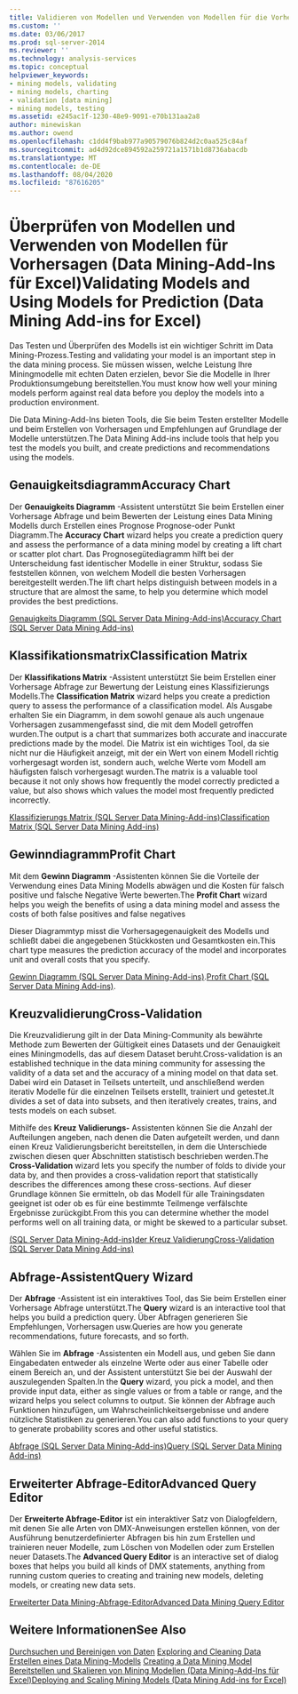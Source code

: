```yaml
---
title: Validieren von Modellen und Verwenden von Modellen für die Vorhersage (Data Mining-Add-Ins für Excel) | Microsoft-Dokumentation
ms.custom: ''
ms.date: 03/06/2017
ms.prod: sql-server-2014
ms.reviewer: ''
ms.technology: analysis-services
ms.topic: conceptual
helpviewer_keywords:
- mining models, validating
- mining models, charting
- validation [data mining]
- mining models, testing
ms.assetid: e245ac1f-1230-48e9-9091-e70b131aa2a8
author: minewiskan
ms.author: owend
ms.openlocfilehash: c1dd4f9bab977a90579076b824d2c0aa525c84af
ms.sourcegitcommit: ad4d92dce894592a259721a1571b1d8736abacdb
ms.translationtype: MT
ms.contentlocale: de-DE
ms.lasthandoff: 08/04/2020
ms.locfileid: "87616205"
---
```

# <a name="validating-models-and-using-models-for-prediction-data-mining-add-ins-for-excel"></a><span data-ttu-id="434ea-102">Überprüfen von Modellen und Verwenden von Modellen für Vorhersagen (Data Mining-Add-Ins für Excel)</span><span class="sxs-lookup"><span data-stu-id="434ea-102">Validating Models and Using Models for Prediction (Data Mining Add-ins for Excel)</span></span>
  <span data-ttu-id="434ea-103">Das Testen und Überprüfen des Modells ist ein wichtiger Schritt im Data Mining-Prozess.</span><span class="sxs-lookup"><span data-stu-id="434ea-103">Testing and validating your model is an important step in the data mining process.</span></span> <span data-ttu-id="434ea-104">Sie müssen wissen, welche Leistung Ihre Miningmodelle mit echten Daten erzielen, bevor Sie die Modelle in Ihrer Produktionsumgebung bereitstellen.</span><span class="sxs-lookup"><span data-stu-id="434ea-104">You must know how well your mining models perform against real data before you deploy the models into a production environment.</span></span>  
  
 <span data-ttu-id="434ea-105">Die Data Mining-Add-Ins bieten Tools, die Sie beim Testen erstellter Modelle und beim Erstellen von Vorhersagen und Empfehlungen auf Grundlage der Modelle unterstützen.</span><span class="sxs-lookup"><span data-stu-id="434ea-105">The Data Mining Add-ins include tools that help you test the models you built, and create predictions and recommendations using the models.</span></span>  
  
## <a name="accuracy-chart"></a><span data-ttu-id="434ea-106">Genauigkeitsdiagramm</span><span class="sxs-lookup"><span data-stu-id="434ea-106">Accuracy Chart</span></span>  
 <span data-ttu-id="434ea-107">Der **Genauigkeits Diagramm** -Assistent unterstützt Sie beim Erstellen einer Vorhersage Abfrage und beim Bewerten der Leistung eines Data Mining Modells durch Erstellen eines Prognose Prognose-oder Punkt Diagramm.</span><span class="sxs-lookup"><span data-stu-id="434ea-107">The **Accuracy Chart** wizard helps you create a prediction query and assess the performance of a data mining model by creating a lift chart or scatter plot chart.</span></span> <span data-ttu-id="434ea-108">Das Prognosegütediagramm hilft bei der Unterscheidung fast identischer Modelle in einer Struktur, sodass Sie feststellen können, von welchem Modell die besten Vorhersagen bereitgestellt werden.</span><span class="sxs-lookup"><span data-stu-id="434ea-108">The lift chart helps distinguish between models in a structure that are almost the same, to help you determine which model provides the best predictions.</span></span>  
  
 [<span data-ttu-id="434ea-109">Genauigkeits Diagramm &#40;SQL Server Data Mining-Add-ins&#41;</span><span class="sxs-lookup"><span data-stu-id="434ea-109">Accuracy Chart &#40;SQL Server Data Mining Add-ins&#41;</span></span>](accuracy-chart-sql-server-data-mining-add-ins.md)  
  
## <a name="classification-matrix"></a><span data-ttu-id="434ea-110">Klassifikationsmatrix</span><span class="sxs-lookup"><span data-stu-id="434ea-110">Classification Matrix</span></span>  
 <span data-ttu-id="434ea-111">Der **Klassifikations Matrix** -Assistent unterstützt Sie beim Erstellen einer Vorhersage Abfrage zur Bewertung der Leistung eines Klassifizierungs Modells.</span><span class="sxs-lookup"><span data-stu-id="434ea-111">The **Classification Matrix** wizard helps you create a prediction query to assess the performance of a classification model.</span></span> <span data-ttu-id="434ea-112">Als Ausgabe erhalten Sie ein Diagramm, in dem sowohl genaue als auch ungenaue Vorhersagen zusammengefasst sind, die mit dem Modell getroffen wurden.</span><span class="sxs-lookup"><span data-stu-id="434ea-112">The output is a chart that summarizes both accurate and inaccurate predictions made by the model.</span></span> <span data-ttu-id="434ea-113">Die Matrix ist ein wichtiges Tool, da sie nicht nur die Häufigkeit anzeigt, mit der ein Wert von einem Modell richtig vorhergesagt worden ist, sondern auch, welche Werte vom Modell am häufigsten falsch vorhergesagt wurden.</span><span class="sxs-lookup"><span data-stu-id="434ea-113">The matrix is a valuable tool because it not only shows how frequently the model correctly predicted a value, but also shows which values the model most frequently predicted incorrectly.</span></span>  
  
 [<span data-ttu-id="434ea-114">Klassifizierungs Matrix &#40;SQL Server Data Mining-Add-ins&#41;</span><span class="sxs-lookup"><span data-stu-id="434ea-114">Classification Matrix &#40;SQL Server Data Mining Add-ins&#41;</span></span>](classification-matrix-sql-server-data-mining-add-ins.md)  
  
## <a name="profit-chart"></a><span data-ttu-id="434ea-115">Gewinndiagramm</span><span class="sxs-lookup"><span data-stu-id="434ea-115">Profit Chart</span></span>  
 <span data-ttu-id="434ea-116">Mit dem **Gewinn Diagramm** -Assistenten können Sie die Vorteile der Verwendung eines Data Mining Modells abwägen und die Kosten für falsch positive und falsche Negative Werte bewerten.</span><span class="sxs-lookup"><span data-stu-id="434ea-116">The **Profit Chart** wizard helps you weigh the benefits of using a data mining model and assess the costs of both false positives and false negatives</span></span>  
  
 <span data-ttu-id="434ea-117">Dieser Diagrammtyp misst die Vorhersagegenauigkeit des Modells und schließt dabei die angegebenen Stückkosten und Gesamtkosten ein.</span><span class="sxs-lookup"><span data-stu-id="434ea-117">This chart type measures the prediction accuracy of the model and incorporates unit and overall costs that you specify.</span></span>  
  
 <span data-ttu-id="434ea-118">[Gewinn Diagramm &#40;SQL Server Data Mining-Add-ins&#41;](profit-chart-sql-server-data-mining-add-ins.md).</span><span class="sxs-lookup"><span data-stu-id="434ea-118">[Profit Chart &#40;SQL Server Data Mining Add-ins&#41;](profit-chart-sql-server-data-mining-add-ins.md).</span></span>  
  
## <a name="cross-validation"></a><span data-ttu-id="434ea-119">Kreuzvalidierung</span><span class="sxs-lookup"><span data-stu-id="434ea-119">Cross-Validation</span></span>  
 <span data-ttu-id="434ea-120">Die Kreuzvalidierung gilt in der Data Mining-Community als bewährte Methode zum Bewerten der Gültigkeit eines Datasets und der Genauigkeit eines Miningmodells, das auf diesem Dataset beruht.</span><span class="sxs-lookup"><span data-stu-id="434ea-120">Cross-validation is an established technique in the data mining community for assessing the validity of a data set and the accuracy of a mining model on that data set.</span></span> <span data-ttu-id="434ea-121">Dabei wird ein Dataset in Teilsets unterteilt, und anschließend werden iterativ Modelle für die einzelnen Teilsets erstellt, trainiert und getestet.</span><span class="sxs-lookup"><span data-stu-id="434ea-121">It divides a set of data into subsets, and then iteratively creates, trains, and tests models on each subset.</span></span>  
  
 <span data-ttu-id="434ea-122">Mithilfe des **Kreuz Validierungs-** Assistenten können Sie die Anzahl der Aufteilungen angeben, nach denen die Daten aufgeteilt werden, und dann einen Kreuz Validierungsbericht bereitstellen, in dem die Unterschiede zwischen diesen quer Abschnitten statistisch beschrieben werden.</span><span class="sxs-lookup"><span data-stu-id="434ea-122">The **Cross-Validation** wizard lets you specify the number of folds to divide your data by, and then provides a cross-validation report that statistically describes the differences among these cross-sections.</span></span> <span data-ttu-id="434ea-123">Auf dieser Grundlage können Sie ermitteln, ob das Modell für alle Trainingsdaten geeignet ist oder ob es für eine bestimmte Teilmenge verfälschte Ergebnisse zurückgibt.</span><span class="sxs-lookup"><span data-stu-id="434ea-123">From this you can determine whether the model performs well on all training data, or might be skewed to a particular subset.</span></span>  
  
 [<span data-ttu-id="434ea-124">&#40;SQL Server Data Mining-Add-ins&#41;der Kreuz Validierung</span><span class="sxs-lookup"><span data-stu-id="434ea-124">Cross-Validation &#40;SQL Server Data Mining Add-ins&#41;</span></span>](cross-validation-sql-server-data-mining-add-ins.md)  
  
## <a name="query-wizard"></a><span data-ttu-id="434ea-125">Abfrage-Assistent</span><span class="sxs-lookup"><span data-stu-id="434ea-125">Query Wizard</span></span>  
 <span data-ttu-id="434ea-126">Der **Abfrage** -Assistent ist ein interaktives Tool, das Sie beim Erstellen einer Vorhersage Abfrage unterstützt.</span><span class="sxs-lookup"><span data-stu-id="434ea-126">The **Query** wizard is an interactive tool that helps you build a prediction query.</span></span> <span data-ttu-id="434ea-127">Über Abfragen generieren Sie Empfehlungen, Vorhersagen usw.</span><span class="sxs-lookup"><span data-stu-id="434ea-127">Queries are how you generate recommendations, future forecasts, and so forth.</span></span>  
  
 <span data-ttu-id="434ea-128">Wählen Sie im **Abfrage** -Assistenten ein Modell aus, und geben Sie dann Eingabedaten entweder als einzelne Werte oder aus einer Tabelle oder einem Bereich an, und der Assistent unterstützt Sie bei der Auswahl der auszulegenden Spalten.</span><span class="sxs-lookup"><span data-stu-id="434ea-128">In the **Query** wizard, you pick a model, and then provide input data, either as single values or from a table or range, and the wizard helps you select columns to output.</span></span> <span data-ttu-id="434ea-129">Sie können der Abfrage auch Funktionen hinzufügen, um Wahrscheinlichkeitsergebnisse und andere nützliche Statistiken zu generieren.</span><span class="sxs-lookup"><span data-stu-id="434ea-129">You can also add functions to your query to generate probability scores and other useful statistics.</span></span>  
  
 [<span data-ttu-id="434ea-130">Abfrage &#40;SQL Server Data Mining-Add-ins&#41;</span><span class="sxs-lookup"><span data-stu-id="434ea-130">Query &#40;SQL Server Data Mining Add-ins&#41;</span></span>](query-sql-server-data-mining-add-ins.md)  
  
## <a name="advanced-query-editor"></a><span data-ttu-id="434ea-131">Erweiterter Abfrage-Editor</span><span class="sxs-lookup"><span data-stu-id="434ea-131">Advanced Query Editor</span></span>  
 <span data-ttu-id="434ea-132">Der **Erweiterte Abfrage-Editor** ist ein interaktiver Satz von Dialogfeldern, mit denen Sie alle Arten von DMX-Anweisungen erstellen können, von der Ausführung benutzerdefinierter Abfragen bis hin zum Erstellen und trainieren neuer Modelle, zum Löschen von Modellen oder zum Erstellen neuer Datasets.</span><span class="sxs-lookup"><span data-stu-id="434ea-132">The **Advanced Query Editor** is an interactive set of dialog boxes that helps you build all kinds of DMX statements, anything from running custom queries to creating and training new models, deleting models, or creating new data sets.</span></span>  
  
 [<span data-ttu-id="434ea-133">Erweiterter Data Mining-Abfrage-Editor</span><span class="sxs-lookup"><span data-stu-id="434ea-133">Advanced Data Mining Query Editor</span></span>](advanced-data-mining-query-editor.md)  
  
## <a name="see-also"></a><span data-ttu-id="434ea-134">Weitere Informationen</span><span class="sxs-lookup"><span data-stu-id="434ea-134">See Also</span></span>  
 <span data-ttu-id="434ea-135">[Durchsuchen und Bereinigen von Daten](exploring-and-cleaning-data.md) </span><span class="sxs-lookup"><span data-stu-id="434ea-135">[Exploring and Cleaning Data](exploring-and-cleaning-data.md) </span></span>  
 <span data-ttu-id="434ea-136">[Erstellen eines Data Mining-Modells](creating-a-data-mining-model.md) </span><span class="sxs-lookup"><span data-stu-id="434ea-136">[Creating a Data Mining Model](creating-a-data-mining-model.md) </span></span>  
 [<span data-ttu-id="434ea-137">Bereitstellen und Skalieren von Mining Modellen &#40;Data Mining-Add-Ins für Excel&#41;</span><span class="sxs-lookup"><span data-stu-id="434ea-137">Deploying and Scaling Mining Models &#40;Data Mining Add-ins for Excel&#41;</span></span>](deploying-and-scaling-mining-models-data-mining-add-ins-for-excel.md)  
  
  
